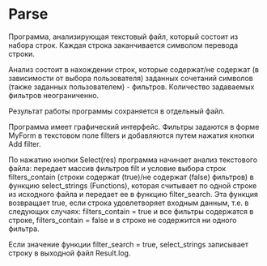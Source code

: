 # Parse
Программа, анализирующая текстовый файл, который состоит из набора строк. Каждая строка заканчивается символом перевода строки.
  
Анализ состоит в нахождении строк, которые содержат/не содержат (в зависимости от выбора пользователя) заданных
сочетаний символов (также заданных пользователем) - фильтров. Количество задаваемых фильтров неограниченно.
  
Результат работы программы сохраняется в отдельный файл.
  
  
Программа имеет графический интерфейс. Фильтры задаются в форме MyForm в текстовом поле filters и добавляются путем нажатия кнопки Add filter.
  
По нажатию кнопки Select(res) программа начинает анализ текстового файла:
передает массив фильтров filt и условие выбора строк filters_contain (строки содержат (true)/не содержат (false) фильтров) в функцию select_strings (Functions), которая
считывает по одной строке из исходного файла и передает ее в функцию filter_search.
Эта функция возвращает true, если строка удовлетворяет входным данным, т.е. в
следующих случаях: filters_contain = true и все фильтры содержатся в строке,
filters_contain = false и в строке не содержится ни одного фильтра.
  
Если значение функции filter_search = true, select_strings записывает строку в выходной файл Result.log.
